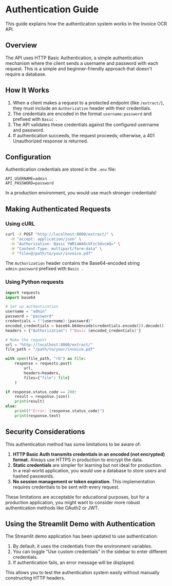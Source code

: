 # Authentication Guide

This guide explains how the authentication system works in the Invoice OCR API.

## Overview

The API uses HTTP Basic Authentication, a simple authentication mechanism where the client sends a username and password with each request. This is a simple and beginner-friendly approach that doesn't require a database.

## How It Works

1. When a client makes a request to a protected endpoint (like `/extract/`), they must include an `Authorization` header with their credentials.
2. The credentials are encoded in the format `username:password` and prefixed with `Basic `.
3. The API validates these credentials against the configured username and password.
4. If authentication succeeds, the request proceeds; otherwise, a 401 Unauthorized response is returned.

## Configuration

Authentication credentials are stored in the `.env` file:

```
API_USERNAME=admin
API_PASSWORD=password
```

In a production environment, you would use much stronger credentials!

## Making Authenticated Requests

### Using cURL

```bash
curl -X POST "http://localhost:8000/extract/" \
  -H "accept: application/json" \
  -H "Authorization: Basic YWRtaW46cGFzc3dvcmQ=" \
  -H "Content-Type: multipart/form-data" \
  -F "file=@/path/to/your/invoice.pdf"
```

The `Authorization` header contains the Base64-encoded string `admin:password` prefixed with `Basic `.

### Using Python requests

```python
import requests
import base64

# Set up authentication
username = "admin"
password = "password"
credentials = f"{username}:{password}"
encoded_credentials = base64.b64encode(credentials.encode()).decode()
headers = {"Authorization": f"Basic {encoded_credentials}"}

# Make the request
url = "http://localhost:8000/extract/"
file_path = "/path/to/your/invoice.pdf"

with open(file_path, "rb") as file:
    response = requests.post(
        url,
        headers=headers,
        files={"file": file}
    )

if response.status_code == 200:
    result = response.json()
    print(result)
else:
    print(f"Error: {response.status_code}")
    print(response.text)
```

## Security Considerations

This authentication method has some limitations to be aware of:

1. **HTTP Basic Auth transmits credentials in an encoded (not encrypted) format.** Always use HTTPS in production to encrypt the data.
2. **Static credentials** are simpler for learning but not ideal for production. In a real-world application, you would use a database to store users and hashed passwords.
3. **No session management or token expiration.** This implementation requires credentials to be sent with every request.

These limitations are acceptable for educational purposes, but for a production application, you might want to consider more robust authentication methods like OAuth2 or JWT.

## Using the Streamlit Demo with Authentication

The Streamlit demo application has been updated to use authentication:

1. By default, it uses the credentials from the environment variables.
2. You can toggle "Use custom credentials" in the sidebar to enter different credentials.
3. If authentication fails, an error message will be displayed.

This allows you to test the authentication system easily without manually constructing HTTP headers.
